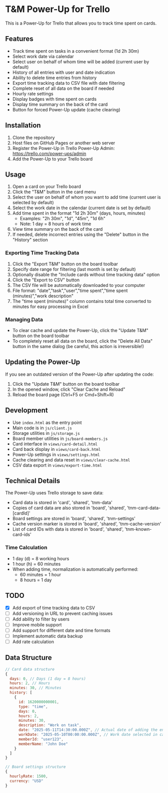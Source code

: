 # T&M Power-Up for Trello

This is a Power-Up for Trello that allows you to track time spent on cards.

## Features

- Track time spent on tasks in a convenient format (1d 2h 30m)
- Select work date via calendar
- Select user on behalf of whom time will be added (current user by default)
- History of all entries with user and date indication
- Ability to delete time entries from history
- Export time tracking data to CSV file with date filtering
- Complete reset of all data on the board if needed
- Hourly rate settings
- Display badges with time spent on cards
- Display time summary on the back of the card
- Button for forced Power-Up update (cache clearing)

## Installation

1. Clone the repository
2. Host files on GitHub Pages or another web server
3. Register the Power-Up in Trello Power-Up Admin: https://trello.com/power-ups/admin
4. Add the Power-Up to your Trello board

## Usage

1. Open a card on your Trello board
2. Click the "T&M" button in the card menu
3. Select the user on behalf of whom you want to add time (current user is selected by default)
4. Select the work date in the calendar (current date is set by default)
5. Add time spent in the format "1d 2h 30m" (days, hours, minutes)
    - Examples: "2h 30m", "1d", "45m", "1d 6h"
    - Note: 1 day = 8 hours of work time
6. View time summary on the back of the card
7. If needed, delete incorrect entries using the "Delete" button in the "History" section

### Exporting Time Tracking Data

1. Click the "Export T&M" button on the board toolbar
2. Specify date range for filtering (last month is set by default)
3. Optionally disable the "Include cards without time tracking data" option
4. Click the "Export to CSV" button
5. The CSV file will be automatically downloaded to your computer
6. File format: "date","task","user","time spent","time spent (minutes)","work description"
7. The "time spent (minutes)" column contains total time converted to minutes for easy processing in Excel

### Managing Data

- To clear cache and update the Power-Up, click the "Update T&M" button on the board toolbar
- To completely reset all data on the board, click the "Delete All Data" button in the same dialog (be careful, this action is irreversible!)

## Updating the Power-Up

If you see an outdated version of the Power-Up after updating the code:

1. Click the "Update T&M" button on the board toolbar
2. In the opened window, click "Clear Cache and Reload"
3. Reload the board page (Ctrl+F5 or Cmd+Shift+R)

## Development

- Use `index.html` as the entry point
- Main code is in `js/client.js`
- Storage utilities in `js/storage.js`
- Board member utilities in `js/board-members.js`
- Card interface in `views/card-detail.html`
- Card back display in `views/card-back.html`
- Power-Up settings in `views/settings.html`
- Cache clearing and data reset in `views/clear-cache.html`
- CSV data export in `views/export-time.html`

## Technical Details

The Power-Up uses Trello storage to save data:
- Card data is stored in 'card', 'shared', 'tnm-data'
- Copies of card data are also stored in 'board', 'shared', 'tnm-card-data-[cardId]'
- Board settings are stored in 'board', 'shared', 'tnm-settings'
- Cache version marker is stored in 'board', 'shared', 'tnm-cache-version'
- List of card IDs with data is stored in 'board', 'shared', 'tnm-known-card-ids'

### Time Calculation
- 1 day (d) = 8 working hours
- 1 hour (h) = 60 minutes
- When adding time, normalization is automatically performed:
    - 60 minutes = 1 hour
    - 8 hours = 1 day

## TODO

- [x] Add export of time tracking data to CSV
- [ ] Add versioning in URL to prevent caching issues
- [ ] Add ability to filter by users
- [ ] Improve mobile support
- [ ] Add support for different date and time formats
- [ ] Implement automatic data backup
- [ ] Add rate calculation

## Data Structure

```javascript
// Card data structure
{
  days: 0, // Days (1 day = 8 hours)
  hours: 2, // Hours
  minutes: 30, // Minutes
  history: [
    {
      id: 1620000000001,
      type: "time",
      days: 0,
      hours: 2,
      minutes: 30,
      description: "Work on task",
      date: "2025-05-11T14:30:00.000Z", // Actual date of adding the entry
      workDate: "2025-05-10T00:00:00.000Z", // Work date selected in calendar
      memberId: "user123",
      memberName: "John Doe"
    }
  ]
}

// Board settings structure
{
  hourlyRate: 1500,
  currency: "USD"
}